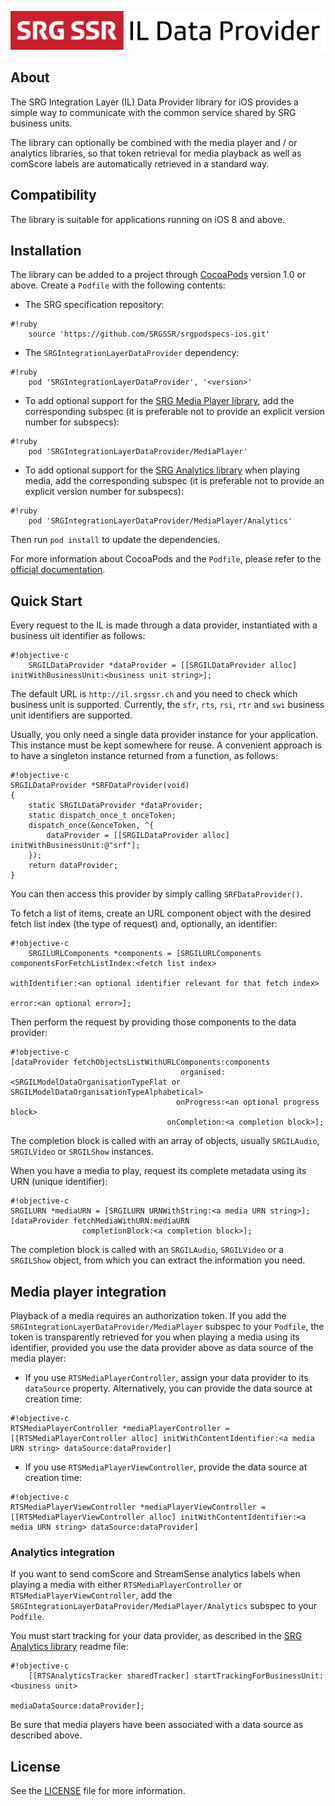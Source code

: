 ![SRG IL Data Provider logo](README-images/logo.png)

## About

The SRG Integration Layer (IL) Data Provider library for iOS provides a simple way to communicate with the common service shared by SRG business units.

The library can optionally be combined with the media player and / or analytics libraries, so that token retrieval for media playback as well as comScore labels are automatically retrieved in a standard way.

## Compatibility

The library is suitable for applications running on iOS 8 and above.

## Installation

The library can be added to a project through [CocoaPods](http://cocoapods.org/) version 1.0 or above. Create a `Podfile` with the following contents:

* The SRG specification repository:
    
```
#!ruby
    source 'https://github.com/SRGSSR/srgpodspecs-ios.git'
```
    
* The `SRGIntegrationLayerDataProvider` dependency:

```
#!ruby
    pod 'SRGIntegrationLayerDataProvider', '<version>'
```

* To add optional support for the [SRG Media Player library](https://github.com/SRGSSR/SRGMediaPlayer-iOS), add the corresponding subspec (it is preferable not to provide an explicit version number for subspecs):

```
#!ruby
    pod 'SRGIntegrationLayerDataProvider/MediaPlayer'
```

* To add optional support for the [SRG Analytics library](https://github.com/SRGSSR/srganalytics-ios) when playing media, add the corresponding subspec (it is preferable not to provide an explicit version number for subspecs):

```
#!ruby
    pod 'SRGIntegrationLayerDataProvider/MediaPlayer/Analytics'
```

Then run `pod install` to update the dependencies.

For more information about CocoaPods and the `Podfile`, please refer to the [official documentation](http://guides.cocoapods.org/).


## Quick Start

Every request to the IL is made through a data provider, instantiated with a business uit identifier as follows:

```
#!objective-c
    SRGILDataProvider *dataProvider = [[SRGILDataProvider alloc] initWithBusinessUnit:<business unit string>];
```

The default URL is `http://il.srgssr.ch` and you need to check which business unit is supported. Currently, the `sfr`, `rts`, `rsi`, `rtr` and `swi` business unit identifiers are supported.

Usually, you only need a single data provider instance for your application. This instance must be kept somewhere for reuse. A convenient approach is to have a singleton instance returned from a function, as follows:

```
#!objective-c
SRGILDataProvider *SRFDataProvider(void)
{
	static SRGILDataProvider *dataProvider;
    static dispatch_once_t onceToken;
    dispatch_once(&onceToken, ^{
        dataProvider = [[SRGILDataProvider alloc] initWithBusinessUnit:@"srf"];
    });
    return dataProvider;
}
```

You can then access this provider by simply calling `SRFDataProvider()`.

To fetch a list of items, create an URL component object with the desired fetch list index (the type of request) and, optionally, an identifier:

```
#!objective-c
    SRGILURLComponents *components = [SRGILURLComponents componentsForFetchListIndex:<fetch list index>
                                                                      withIdentifier:<an optional identifier relevant for that fetch index>
                                                                               error:<an optional error>];
```

Then perform the request by providing those components to the data provider:

```
#!objective-c
[dataProvider fetchObjectsListWithURLComponents:components
                                      organised:<SRGILModelDataOrganisationTypeFlat or SRGILModelDataOrganisationTypeAlphabetical>
                                     onProgress:<an optional progress block>
                                   onCompletion:<a completion block>];
```

The completion block is called with an array of objects, usually `SRGILAudio`, `SRGILVideo` or `SRGILShow` instances.

When you have a media to play, request its complete metadata using its URN (unique identifier):

```
#!objective-c
SRGILURN *mediaURN = [SRGILURN URNWithString:<a media URN string>];
[dataProvider fetchMediaWithURN:mediaURN
                completionBlock:<a completion block>];
```

The completion block is called with an `SRGILAudio`, `SRGILVideo` or a `SRGILShow` object, from which you can extract the information you need.

## Media player integration

Playback of a media requires an authorization token. If you add the `SRGIntegrationLayerDataProvider/MediaPlayer` subspec to your `Podfile`, the token is transparently retrieved for you when playing a media using its identifier, provided you use the data provider above as data source of the media player:

* If you use `RTSMediaPlayerController`, assign your data provider to its `dataSource` property. Alternatively, you can provide the data source at creation time:

```
#!objective-c
RTSMediaPlayerController *mediaPlayerController = [[RTSMediaPlayerController alloc] initWithContentIdentifier:<a media URN string> dataSource:dataProvider]
```

* If you use `RTSMediaPlayerViewController`, provide the data source at creation time:

```
#!objective-c
RTSMediaPlayerViewController *mediaPlayerViewController = [[RTSMediaPlayerViewController alloc] initWithContentIdentifier:<a media URN string> dataSource:dataProvider]
```

### Analytics integration

If you want to send comScore and StreamSense analytics labels when playing a media with either `RTSMediaPlayerController` or `RTSMediaPlayerViewController`, add the `SRGIntegrationLayerDataProvider/MediaPlayer/Analytics` subspec to your `Podfile`. 

You must start tracking for your data provider, as described in the [SRG Analytics library](https://github.com/SRGSSR/srganalytics-ios) readme file:

```
#!objective-c
    [[RTSAnalyticsTracker sharedTracker] startTrackingForBusinessUnit:<business unit>
                                                      mediaDataSource:dataProvider];
```

Be sure that media players have been associated with a data source as described above.

## License

See the [LICENSE](LICENSE) file for more information.

